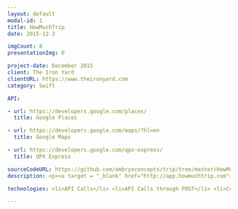 ```yaml
---
layout: default
modal-id: 1
title: HowMuchTrip
date: 2015-12-3

imgCount: 8
presentationImg: 0

project-date: December 2015
client: The Iron Yard
clientURL: https://www.theironyard.com
category: Swift

API:

- url: https://developers.google.com/places/
  title: Google Places

- url: https://developers.google.com/maps/?hl=en
  title: Google Maps

- url: https://developers.google.com/qpx-express/
  title: QPX Express

sourceCodeURL: https://github.com/embryoconcepts/trip/tree/master/HowMuchTrip
description: <p><a target = "_blank" href="http://app.howmuchtrip.com">HowMuchTrip Application Website.</a> </br> </br>HowMuchTrip is a budget-central trip planning application which helps the user plan the best possible trip for their allotted budget. </br></br> We utilized Parse heavily for remote and local storage as well as social media integration with services such as Facebook and Twitter. Various API's were used to supplement features such as location autocomplete, location coordinates, and real-time flight cost searching. Heavy focus on UI/UX, featuring beautiful animations, transitions, and design, and user affordances in order to reduce user frustration and keep it a happy experience. We performed a limited-release beta to over twenty users in order to refine our UI/UX implementation. Planned features include flight and hotel booking. </br></br> HowMuchTrip was my final project for the iOS Development course at The Iron Yard. This application was a collaboration among myself, Jen Hamilton and Chris Stomp&#58; two other TIY students.</p>

technologies: <li>API Calls</li> <li>API Calls through POST</li> <li>CocoaPods</li> <li>Core Animation</li> <li>Core Location</li> <li>Crashlytics</li> <li>Embedded Views</li> <li>MapKit</li> <li>Parse Local & Remote Storage</li> <li>Parse Social Media Authentication</li> <li>UIView Animation</li>

---
```

